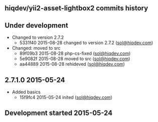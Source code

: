 hiqdev/yii2-asset-lightbox2 commits history
-------------------------------------------

## Under development

- Changed to version 2.7.2
    - 5331f40 2015-08-28 changed to version 2.7.2 (sol@hiqdev.com)
- Changed: moved to src
    - 89f09b3 2015-08-28 php-cs-fixed (sol@hiqdev.com)
    - 5e9082f 2015-08-28 moved to src (sol@hiqdev.com)
    - aa44889 2015-08-28 rehideved (sol@hiqdev.com)

## 2.7.1.0 2015-05-24

- Added basics
    - 15f9fc4 2015-05-24 inited (sol@hiqdev.com)

## Development started 2015-05-24


